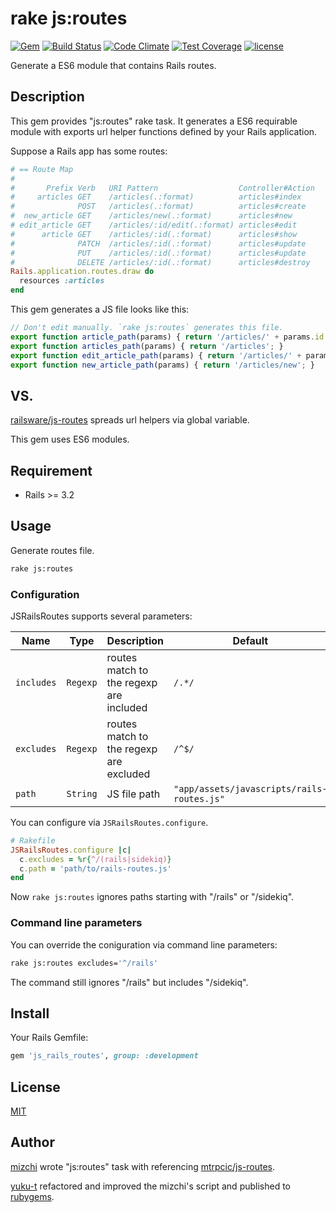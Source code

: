 # rake js:routes

[![Gem](https://img.shields.io/gem/v/js_rails_routes.svg?maxAge=2592000)](https://rubygems.org/gems/js_rails_routes) [![Build Status](https://travis-ci.org/yuku-t/js_rails_routes.svg?branch=master)](https://travis-ci.org/yuku-t/js_rails_routes) [![Code Climate](https://codeclimate.com/github/yuku-t/js_rails_routes/badges/gpa.svg)](https://codeclimate.com/github/yuku-t/js_rails_routes) [![Test Coverage](https://codeclimate.com/github/yuku-t/js_rails_routes/badges/coverage.svg)](https://codeclimate.com/github/yuku-t/js_rails_routes/coverage) [![license](https://img.shields.io/github/license/yuku-t/js_rails_routes.svg?maxAge=2592000)](https://github.com/yuku-t/js_rails_routes/blob/master/LICENSE)

Generate a ES6 module that contains Rails routes.

## Description

This gem provides "js:routes" rake task.
It generates a ES6 requirable module with exports url helper functions defined by your Rails application.

Suppose a Rails app has some routes:

```rb
# == Route Map
#
#       Prefix Verb   URI Pattern                  Controller#Action
#     articles GET    /articles(.:format)          articles#index
#              POST   /articles(.:format)          articles#create
#  new_article GET    /articles/new(.:format)      articles#new
# edit_article GET    /articles/:id/edit(.:format) articles#edit
#      article GET    /articles/:id(.:format)      articles#show
#              PATCH  /articles/:id(.:format)      articles#update
#              PUT    /articles/:id(.:format)      articles#update
#              DELETE /articles/:id(.:format)      articles#destroy
Rails.application.routes.draw do
  resources :articles
end
```

This gem generates a JS file looks like this:

```js
// Don't edit manually. `rake js:routes` generates this file.
export function article_path(params) { return '/articles/' + params.id + ''; }
export function articles_path(params) { return '/articles'; }
export function edit_article_path(params) { return '/articles/' + params.id + '/edit'; }
export function new_article_path(params) { return '/articles/new'; }
```

## VS.

[railsware/js-routes](https://github.com/railsware/js-routes) spreads url helpers via global variable.

This gem uses ES6 modules.

## Requirement

- Rails >= 3.2

## Usage

Generate routes file.

```bash
rake js:routes
```

### Configuration

JSRailsRoutes supports several parameters:

Name       | Type     | Description                             | Default
-----------|----------|-----------------------------------------|----------------------------------------
`includes` | `Regexp` | routes match to the regexp are included | `/.*/`
`excludes` | `Regexp` | routes match to the regexp are excluded | `/^$/`
`path`     | `String` | JS file path                            | `"app/assets/javascripts/rails-routes.js"`

You can configure via `JSRailsRoutes.configure`.

```rb
# Rakefile
JSRailsRoutes.configure |c|
  c.excludes = %r{^/(rails|sidekiq)}
  c.path = 'path/to/rails-routes.js'
end
```

Now `rake js:routes` ignores paths starting with "/rails" or "/sidekiq".

### Command line parameters

You can override the coniguration via command line parameters:

```bash
rake js:routes excludes='^/rails'
```

The command still ignores "/rails" but includes "/sidekiq".

## Install

Your Rails Gemfile:

```rb
gem 'js_rails_routes', group: :development
```

## License

[MIT](https://github.com/yuku-t/js_rails_routes/blob/master/LICENCE)

## Author

[mizchi](https://github.com/mizchi) wrote "js:routes" task with referencing [mtrpcic/js-routes](https://github.com/mtrpcic/js-routes).

[yuku-t](https://yuku-t.com) refactored and improved the mizchi's script and published to [rubygems](https://rubygems.org/gems/js_rails_routes).
